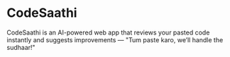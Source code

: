 # CodeSaathi
CodeSaathi is an AI-powered web app that reviews your pasted code instantly and suggests improvements — "Tum paste karo, we’ll handle the sudhaar!"
